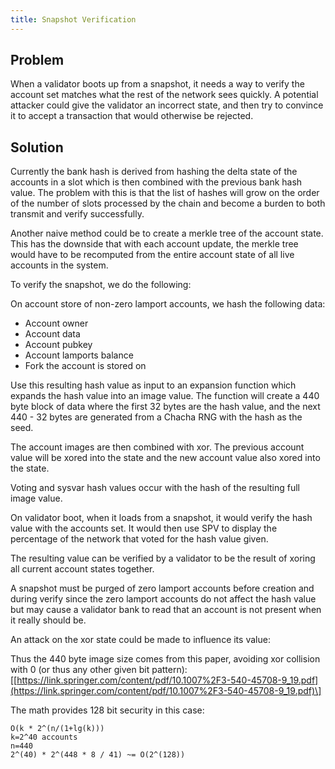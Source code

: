 ```yaml
---
title: Snapshot Verification
---
```


## Problem

When a validator boots up from a snapshot, it needs a way to verify the account set matches what the rest of the network sees quickly. A potential
attacker could give the validator an incorrect state, and then try to convince it to accept a transaction that would otherwise be rejected.

## Solution

Currently the bank hash is derived from hashing the delta state of the accounts in a slot which is then combined with the previous bank hash value.
The problem with this is that the list of hashes will grow on the order of the number of slots processed by the chain and become a burden to both
transmit and verify successfully.

Another naive method could be to create a merkle tree of the account state. This has the downside that with each account update, the merkle tree
would have to be recomputed from the entire account state of all live accounts in the system.

To verify the snapshot, we do the following:

On account store of non-zero lamport accounts, we hash the following data:

- Account owner
- Account data
- Account pubkey
- Account lamports balance
- Fork the account is stored on

Use this resulting hash value as input to an expansion function which expands the hash value into an image value.
The function will create a 440 byte block of data where the first 32 bytes are the hash value, and the next 440 - 32 bytes are
generated from a Chacha RNG with the hash as the seed.

The account images are then combined with xor. The previous account value will be xored into the state and the new account value also xored into the state.

Voting and sysvar hash values occur with the hash of the resulting full image value.

On validator boot, when it loads from a snapshot, it would verify the hash value with the accounts set. It would then
use SPV to display the percentage of the network that voted for the hash value given.

The resulting value can be verified by a validator to be the result of xoring all current account states together.

A snapshot must be purged of zero lamport accounts before creation and during verify since the zero lamport accounts do not affect the hash value but may cause
a validator bank to read that an account is not present when it really should be.

An attack on the xor state could be made to influence its value:

Thus the 440 byte image size comes from this paper, avoiding xor collision with 0 \(or thus any other given bit pattern\): \[[https://link.springer.com/content/pdf/10.1007%2F3-540-45708-9_19.pdf](https://link.springer.com/content/pdf/10.1007%2F3-540-45708-9_19.pdf)\]

The math provides 128 bit security in this case:

```text
O(k * 2^(n/(1+lg(k)))
k=2^40 accounts
n=440
2^(40) * 2^(448 * 8 / 41) ~= O(2^(128))
```
